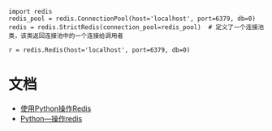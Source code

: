 

```
import redis
redis_pool = redis.ConnectionPool(host='localhost', port=6379, db=0) 
redis = redis.StrictRedis(connection_pool=redis_pool)  # 定义了一个连接池类，该类返回连接池中的一个连接给调用者

r = redis.Redis(host='localhost', port=6379, db=0)
```

# 文档
- [使用Python操作Redis](http://debugo.com/python-redis/)
- [Python—操作redis](http://www.cnblogs.com/melonjiang/p/5342505.html)